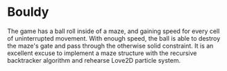 # Bouldy

The game has a ball roll inside of a maze, and gaining speed for every cell of uninterrupted movement. With enough speed, the ball is able to destroy the maze's gate and pass through the otherwise solid constraint. It is an excellent excuse to implement a maze structure with the recursive backtracker algorithm and rehearse Love2D particle system.
